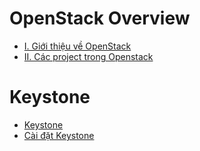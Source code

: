 ﻿# OpenStack Overview
- [I. Giới thiệu về OpenStack](./Docs/I.%20Giới%20thiệu.md)  
- [II. Các project trong Openstack](./Docs/II.%20Các%20project%20trong%20Openstack.md)  
# Keystone
- [Keystone](./Docs/II.1.%20Keystone.md)  
- [Cài đặt Keystone](./Docs/II.1.1.%20Cài%20đặt%20Keystone.md)  